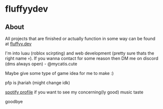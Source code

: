 # fluffyydev

## About
All projects that are finished or actually function in some way can be found at [fluffyy.dev](https://fluffyy.dev)

I'm into luau (roblox scirpting) and web development (pretty sure thats the right name 💀).
If you wanna contact for some reason then DM me on discord (dms always open) - @mycatis.cute

Maybe give some type of game idea for me to make :)

pfp is jhariah (might change idk)

[spotify profile](https://open.spotify.com/user/31deekhaazbc6jjy5fl2ay5bnmqe) if you want to see my concerning(ly good) music taste

goodbye
